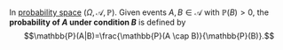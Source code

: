 In [probability space](Probability%20Space.md) $(\Omega, \mathcal{A}, \mathbb{P})$. Given events $A, B \in \mathcal{A}$ with $\mathbb{P}(B) > 0$, the **probability of $A$ under condition $B$** is defined by $$\mathbb{P}(A|B)=\frac{\mathbb{P}(A \cap B)}{\mathbb{P}(B)}.$$